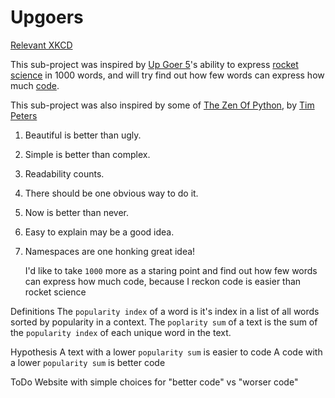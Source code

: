 # Upgoers

[Relevant XKCD](https://xkcd.com/1133/)

This sub-project was inspired by [Up Goer 5](https://xkcd.com/1133/)'s ability to express [rocket science](https://www.explainxkcd.com/wiki/index.php/1133:_Up_Goer_Five#Explanation) in 1000 words, and will try find out how few words can express how much [code](https://github.com/jalanb/ZatSo/blob/master/zatso/upgoers/upgoer5.py).

This sub-project was also inspired by some of [The Zen Of Python](https://en.wikipedia.org/wiki/Zen_of_Python), by [Tim Peters](https://en.wikipedia.org/wiki/Tim_Peters_(software_engineer))

1. Beautiful is better than ugly.
1. Simple is better than complex.
1. Readability counts.
1. There should be one obvious way to do it.
1. Now is better than never.
1. Easy to explain may be a good idea.
1. Namespaces are one honking great idea!

    I'd like to take `1000` more as a staring point and find out how few words can express how much code, because I reckon code is easier than rocket science

Definitions
    The `popularity index` of a word is it's index in a list of all words sorted by popularity in a context.
    The `poplarity sum` of a text is the sum of the `popularity index` of each unique word in the text.

Hypothesis
    A text with a lower `popularity sum` is easier to code
    A code with a lower `popularity sum` is better code

ToDo
    Website with simple choices for "better code" vs "worser code"
